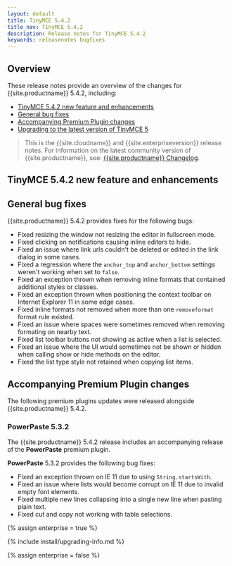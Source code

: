 ```yaml
---
layout: default
title: TinyMCE 5.4.2
title_nav: TinyMCE 5.4.2
description: Release notes for TinyMCE 5.4.2
keywords: releasenotes bugfixes
---
```


## Overview

These release notes provide an overview of the changes for {{site.productname}} 5.4.2, including:

- [TinyMCE 5.4.2 new feature and enhancements](#tinymce542newfeaturesandenhancements)
- [General bug fixes](#generalbugfixes)
- [Accompanying Premium Plugin changes](#accompanyingpremiumpluginchanges)
- [Upgrading to the latest version of TinyMCE 5](#upgradingtothelatestversionoftinymce5)

> This is the {{site.cloudname}} and {{site.enterpriseversion}} release notes. For information on the latest community version of {{site.productname}}, see: [{{site.productname}} Changelog]({{site.baseurl}}/changelog/).

## TinyMCE 5.4.2 new feature and enhancements



## General bug fixes

{{site.productname}} 5.4.2 provides fixes for the following bugs:

* Fixed resizing the window not resizing the editor in fullscreen mode.
* Fixed clicking on notifications causing inline editors to hide.
* Fixed an issue where link urls couldn't be deleted or edited in the link dialog in some cases.
* Fixed a regression where the `anchor_top` and `anchor_bottom` settings weren't working when set to `false`.
* Fixed an exception thrown when removing inline formats that contained additional styles or classes.
* Fixed an exception thrown when positioning the context toolbar on Internet Explorer 11 in some edge cases.
* Fixed inline formats not removed when more than one `removeformat` format rule existed.
* Fixed an issue where spaces were sometimes removed when removing formating on nearby text.
* Fixed list toolbar buttons not showing as active when a list is selected.
* Fixed an issue where the UI would sometimes not be shown or hidden when calling show or hide methods on the editor.
* Fixed the list type style not retained when copying list items.

## Accompanying Premium Plugin changes

The following premium plugins updates were released alongside {{site.productname}} 5.4.2.

### PowerPaste 5.3.2

The {{site.productname}} 5.4.2 release includes an accompanying release of the **PowerPaste** premium plugin.

**PowerPaste** 5.3.2 provides the following bug fixes:

* Fixed an exception thrown on IE 11 due to using `String.startsWith`.
* Fixed an issue where lists would become corrupt on IE 11 due to invalid empty font elements.
* Fixed multiple new lines collapsing into a single new line when pasting plain text.
* Fixed cut and copy not working with table selections.

{% assign enterprise = true %}

{% include install/upgrading-info.md %}

{% assign enterprise = false %}
